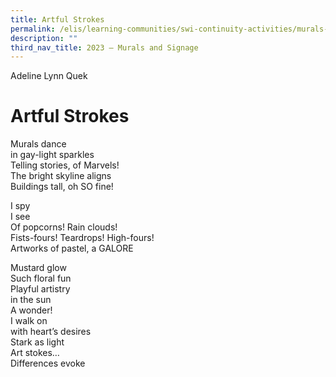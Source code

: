 ```yaml
---
title: Artful Strokes
permalink: /elis/learning-communities/swi-continuity-activities/murals-and-signage/artful-strokes/
description: ""
third_nav_title: 2023 – Murals and Signage
---
```

Adeline Lynn Quek  

# Artful Strokes 

Murals dance  
in gay-light sparkles  
Telling stories, of Marvels!  
The bright skyline aligns  
Buildings tall, oh SO fine!  
  
I spy  
I see  
Of popcorns! Rain clouds!  
Fists-fours! Teardrops! High-fours!  
Artworks of pastel, a GALORE  
   
Mustard glow  
Such floral fun  
Playful artistry  
in the sun  
A wonder!  
I walk on  
with heart’s desires  
Stark as light  
Art stokes…  
Differences evoke